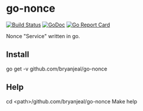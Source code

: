 # go-nonce

[![Build Status](https://travis-ci.org/bryanjeal/go-nonce.svg?branch=master)](https://travis-ci.org/bryanjeal/go-nonce)
[![GoDoc](https://godoc.org/github.com/bryanjeal/go-nonce?status.svg)](https://godoc.org/github.com/bryanjeal/go-nonce)
[![Go Report Card](https://goreportcard.com/badge/github.com/bryanjeal/go-nonce)](https://goreportcard.com/report/github.com/bryanjeal/go-nonce)

Nonce "Service" written in go.

## Install

go get -v github.com/bryanjeal/go-nonce

## Help

cd &lt;path&gt;/github.com/bryanjeal/go-nonce Make help